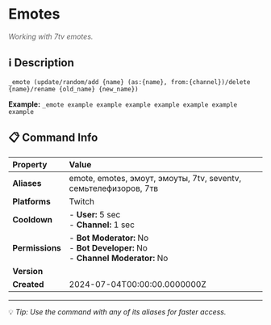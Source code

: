 # Emotes

<span style="color: #666; font-style: italic;">Working with 7tv emotes.</span>

## ℹ️ Description

`_emote (update/random/add {name} (as:{name}, from:{channel})/delete {name}/rename {old_name} {new_name})`

**Example:** `_emote example example example example example example example`

## 📋 Command Info

| **Property** | **Value** |
|:----------------|:----------------|
| **Aliases** | emote, emotes, эмоут, эмоуты, 7tv, seventv, семьтелефизоров, 7тв |
| **Platforms** | Twitch |
| **Cooldown** | - **User:** 5 sec<br> - **Channel:** 1 sec |
| **Permissions** | - **Bot Moderator:** No<br> - **Bot Developer:** No<br> - **Channel Moderator:** No |
| **Version** |  |
| **Created** | 2024-07-04T00:00:00.0000000Z |

---

💡 *Tip: Use the command with any of its aliases for faster access.*
